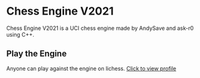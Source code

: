# Chess Engine V2021

Chess Engine V2021 is a UCI chess engine made by AndySave and ask-r0 using C++.


## Play the Engine
Anyone can play against the engine on lichess.  [Click to view profile](https://lichess.org)